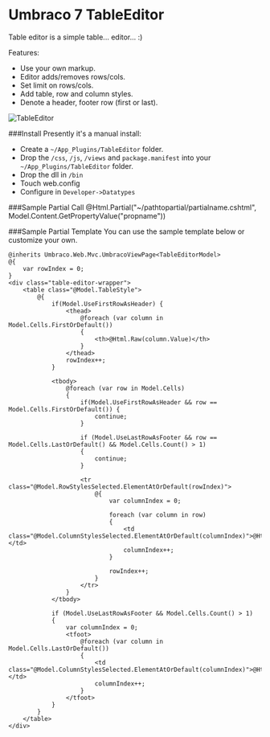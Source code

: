 Umbraco 7 TableEditor
===========
Table editor is a simple table... editor... :)

Features:
- Use your own markup.
- Editor adds/removes rows/cols.
- Set limit on rows/cols.
- Add table, row and column styles.
- Denote a header, footer row (first or last).

![TableEditor](https://pbs.twimg.com/media/BouPOV3IYAAHghE.png)

###Install
Presently it's a manual install:

 - Create a `~/App_Plugins/TableEditor` folder.
 - Drop the `/css`, `/js`, `/views` and `package.manifest` into your `~/App_Plugins/TableEditor` folder.
 - Drop the dll in `/bin`
 - Touch web.config
 - Configure in `Developer->Datatypes`

###Sample Partial Call
@Html.Partial("~/pathtopartial/partialname.cshtml", Model.Content.GetPropertyValue<TableEditorModel>("propname"))

###Sample Partial Template
You can use the sample template below or customize your own.

    @inherits Umbraco.Web.Mvc.UmbracoViewPage<TableEditorModel>
    @{
        var rowIndex = 0;
    }
    <div class="table-editor-wrapper">
        <table class="@Model.TableStyle">
            @{       
                if(Model.UseFirstRowAsHeader) {
                    <thead>
                        @foreach (var column in Model.Cells.FirstOrDefault())
                        {
                            <th>@Html.Raw(column.Value)</th>
                        }
                    </thead>   
                    rowIndex++;
                }
            
                <tbody>
                    @foreach (var row in Model.Cells)
                    {
                        if(Model.UseFirstRowAsHeader && row == Model.Cells.FirstOrDefault()) {
                            continue;
                        }

                        if (Model.UseLastRowAsFooter && row == Model.Cells.LastOrDefault() && Model.Cells.Count() > 1)
                        {
                            continue;
                        }
            
                        <tr class="@Model.RowStylesSelected.ElementAtOrDefault(rowIndex)">
                            @{
                                var columnIndex = 0;
                            
                                foreach (var column in row)
                                {
                                    <td class="@Model.ColumnStylesSelected.ElementAtOrDefault(columnIndex)">@Html.Raw(column.Value)</td>
                                    columnIndex++;
                                }
                            
                                rowIndex++;
                            }
                        </tr>
                    }
                </tbody>

                if (Model.UseLastRowAsFooter && Model.Cells.Count() > 1)
                {
                    var columnIndex = 0;
                    <tfoot>
                        @foreach (var column in Model.Cells.LastOrDefault())
                        {
                            <td class="@Model.ColumnStylesSelected.ElementAtOrDefault(columnIndex)">@Html.Raw(column.Value)</td>
                            columnIndex++;
                        }
                    </tfoot>  
                }
            }
        </table>
    </div>
